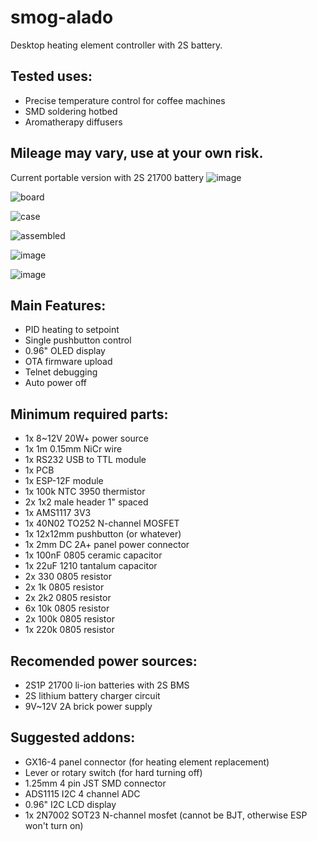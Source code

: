 # smog-alado
Desktop heating element controller with 2S battery.

## Tested uses: 
* Precise temperature control for coffee machines
* SMD soldering hotbed
* Aromatherapy diffusers

## Mileage may vary, use at your own risk.

Current portable version with 2S 21700 battery 
![image](https://github.com/machadoleonardo94/smog-alado/assets/52208834/950063b7-5385-49ff-a1b7-e8a426236dcb)

![board](https://github.com/machadoleonardo94/smog-alado/assets/52208834/82a1beb1-0f0f-4a3b-9d36-1a72f8a2a4b8)

![case](https://github.com/machadoleonardo94/smog-alado/assets/52208834/6381df27-6bbc-4f1f-926d-293b742b3708)

 ![assembled](https://github.com/machadoleonardo94/smog-alado/assets/52208834/fe35bf13-2806-4447-bb05-e174c33028d4)

![image](https://github.com/machadoleonardo94/smog-alado/assets/52208834/4fcc112a-15de-4609-a587-74f2b50208d8)

![image](https://github.com/machadoleonardo94/smog-alado/assets/52208834/018c4fb9-06f1-4c04-9a11-305f97649fea)


## Main Features:
* PID heating to setpoint
* Single pushbutton control
* 0.96" OLED display
* OTA firmware upload
* Telnet debugging
* Auto power off

## Minimum required parts:
* 1x 8~12V 20W+ power source
* 1x 1m 0.15mm NiCr wire
* 1x RS232 USB to TTL module 
* 1x PCB
* 1x ESP-12F module
* 1x 100k NTC 3950 thermistor
* 2x 1x2 male header 1" spaced
* 1x AMS1117 3V3
* 1x 40N02 TO252 N-channel MOSFET
* 1x 12x12mm pushbutton (or whatever)
* 1x 2mm DC 2A+ panel power connector
* 1x 100nF 0805 ceramic capacitor
* 1x 22uF 1210 tantalum capacitor
* 2x 330 0805 resistor
* 2x 1k 0805 resistor
* 2x 2k2 0805 resistor
* 6x 10k 0805 resistor
* 2x 100k 0805 resistor
* 1x 220k 0805 resistor

## Recomended power sources:
* 2S1P 21700 li-ion batteries with 2S BMS
* 2S lithium battery charger circuit
* 9V~12V 2A brick power supply

## Suggested addons:
* GX16-4 panel connector (for heating element replacement)
* Lever or rotary switch (for hard turning off)
* 1.25mm 4 pin JST SMD connector
* ADS1115 I2C 4 channel ADC
* 0.96" I2C LCD display
* 1x 2N7002 SOT23 N-channel mosfet (cannot be BJT, otherwise ESP won't turn on) 
